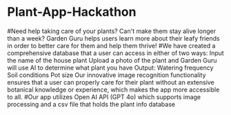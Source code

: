 # Plant-App-Hackathon
#Need help taking care of your plants? Can't make them stay alive longer than a week? Garden Guru helps users learn more about their leafy friends in order to better care for them and help them thrive!
#We have created a comprehensive database that a user can access in either of two ways:
Input the name of the house plant
Upload a photo of the plant and Garden Guru will use AI to determine what plant you have 
Output:
Watering frequency
Soil conditions
Pot size
Our innovative image recognition functionality ensures that a user can properly care for their plant without an extensive botanical knowledge or experience, which makes the app more accessible to all.
#Our app utilizes Open AI API (GPT 4o) which supports image processing and a csv file that holds the plant info database

